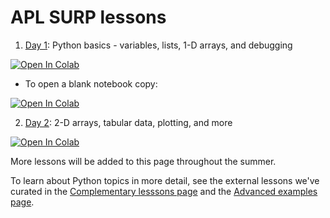 # APL SURP lessons

1. [Day 1](APL_SURP_Python_course_Notebook_1.ipynb): Python basics - variables, lists, 1-D arrays, and debugging <a target="_blank" href="https://colab.research.google.com/github/UW-APL-SURP/aplsurp-python/blob/main/site/lessons/APL_SURP_Python_course_Notebook_1.ipynb">
  <img src="https://colab.research.google.com/assets/colab-badge.svg" alt="Open In Colab"/>
</a>

   * To open a blank notebook copy: <a target="_blank" href="https://colab.research.google.com/github/UW-APL-SURP/aplsurp-python/blob/main/site/lessons/APL_SURP_Python_course_Notebook_1_blank_copy.ipynb">
  <img src="https://colab.research.google.com/assets/colab-badge.svg" alt="Open In Colab"/>
</a>

2. [Day 2](APL_SURP_Python_course_Notebook_2_blank_copy.ipynb): 2-D arrays, tabular data, plotting, and more <a target="_blank" href="https://colab.research.google.com/github/UW-APL-SURP/aplsurp-python/blob/main/site/lessons/APL_SURP_Python_course_Notebook_2_blank_copy.ipynb">
  <img src="https://colab.research.google.com/assets/colab-badge.svg" alt="Open In Colab"/>
</a>

More lessons will be added to this page throughout the summer.

To learn about Python topics in more detail, see the external lessons we've curated in the [Complementary lesssons page](../complementary_lessons) and the [Advanced examples page](../advancedexamples).

